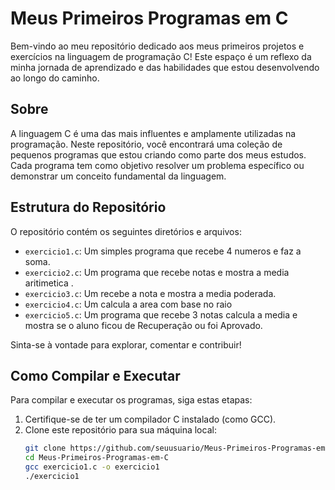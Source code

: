 # Meus Primeiros Programas em C

Bem-vindo ao meu repositório dedicado aos meus primeiros projetos e exercícios na linguagem de programação C! Este espaço é um reflexo da minha jornada de aprendizado e das habilidades que estou desenvolvendo ao longo do caminho.

## Sobre

A linguagem C é uma das mais influentes e amplamente utilizadas na programação. Neste repositório, você encontrará uma coleção de pequenos programas que estou criando como parte dos meus estudos. Cada programa tem como objetivo resolver um problema específico ou demonstrar um conceito fundamental da linguagem.

## Estrutura do Repositório

O repositório contém os seguintes diretórios e arquivos:

- `exercicio1.c`: Um simples programa que recebe 4 numeros e faz a soma.
- `exercicio2.c`: Um programa que recebe notas e mostra a media aritimetica .
- `exercicio3.c`: Um recebe a nota e mostra a media poderada.
- `exercicio4.c`: Um calcula a area com base no raio 
- `exercicio5.c`: Um programa que recebe 3 notas calcula a media e mostra se o aluno ficou de Recuperação ou foi Aprovado.

Sinta-se à vontade para explorar, comentar e contribuir!

## Como Compilar e Executar

Para compilar e executar os programas, siga estas etapas:

1. Certifique-se de ter um compilador C instalado (como GCC).
2. Clone este repositório para sua máquina local:
   ```bash
   git clone https://github.com/seuusuario/Meus-Primeiros-Programas-em-C.git
   cd Meus-Primeiros-Programas-em-C
   gcc exercicio1.c -o exercicio1
   ./exercicio1
```
